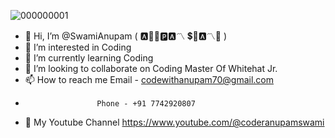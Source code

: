 ![000000001](https://github.com/SwamiAnupam/SwamiAnupam/assets/152773431/3a359c76-a339-4ade-9928-4574e6aaee1b)
- 👋 Hi, I’m @SwamiAnupam ( 🅰🎵⛎🅿️🅰〽️  💲🔱🅰〽️🎐 )
- 👀 I’m interested in Coding
- 🌱 I’m currently learning Coding
- 💞️ I’m looking to collaborate on Coding Master Of Whitehat Jr.
- 📫 How to reach me Email - codewithanupam70@gmail.com
-                     Phone - +91 7742920807
- 📸 My Youtube Channel https://www.youtube.com/@coderanupamswami
